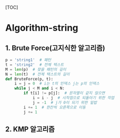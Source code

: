 [TOC]



# Algorithm-string

## 1. Brute Force(고지식한 알고리즘)

```python
p = 'string1'  # 패턴
t = 'string2'  # 전체 텍스트
M = len(p)  # 찾을 패턴의 길이
N = len(t)  # 전체 텍스트의 길이
def BruteForce(p, t):
    i = j = 0  # i는 t의 인덱스 j는 p의 인덱스
    while j < M and i < N:
        if t[i] != p[j]:  # 문자열이 같지 않으면
            i = i - j  # 시작점으로 되돌아기 위한 작업 
            j = -1  # j가 0이 되기 위한 밑밥
        i += 1  # 한칸씩 오른쪽으로 이동
        j += 1  
```

## 2. KMP 알고리즘